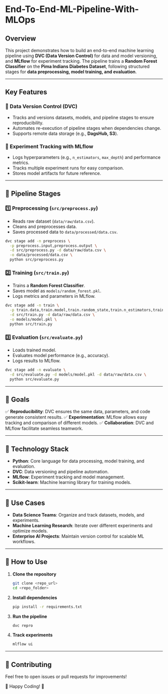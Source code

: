 # End-To-End-ML-Pipeline-With-MLOps

## Overview
This project demonstrates how to build an end-to-end machine learning pipeline using **DVC (Data Version Control)** for data and model versioning, and **MLflow** for experiment tracking. The pipeline trains a **Random Forest Classifier** on the **Pima Indians Diabetes Dataset**, following structured stages for **data preprocessing, model training, and evaluation**.

---

## Key Features
### 🔹 Data Version Control (DVC)
- Tracks and versions datasets, models, and pipeline stages to ensure reproducibility.
- Automates re-execution of pipeline stages when dependencies change.
- Supports remote data storage (e.g., **DagsHub, S3**).

### 🔹 Experiment Tracking with MLflow
- Logs hyperparameters (e.g., `n_estimators`, `max_depth`) and performance metrics.
- Tracks multiple experiment runs for easy comparison.
- Stores model artifacts for future reference.

---

## 🚀 Pipeline Stages
### 1️⃣ **Preprocessing** (`src/preprocess.py`)
- Reads raw dataset (`data/raw/data.csv`).
- Cleans and preprocesses data.
- Saves processed data to `data/processed/data.csv`.

```sh
dvc stage add -n preprocess \
  -p preprocess.input,preprocess.output \
  -d src/preprocess.py -d data/raw/data.csv \
  -o data/processed/data.csv \
  python src/preprocess.py
```

### 2️⃣ **Training** (`src/train.py`)
- Trains a **Random Forest Classifier**.
- Saves model as `models/random_forest.pkl`.
- Logs metrics and parameters in MLflow.

```sh
dvc stage add -n train \
  -p train.data,train.model,train.random_state,train.n_estimators,train.max_depth \
  -d src/train.py -d data/raw/data.csv \
  -o models/model.pkl \
  python src/train.py
```

### 3️⃣ **Evaluation** (`src/evaluate.py`)
- Loads trained model.
- Evaluates model performance (e.g., accuracy).
- Logs results to MLflow.

```sh
dvc stage add -n evaluate \
  -d src/evaluate.py -d models/model.pkl -d data/raw/data.csv \
  python src/evaluate.py
```

---

## 🎯 Goals
✅ **Reproducibility**: DVC ensures the same data, parameters, and code generate consistent results.
✅ **Experimentation**: MLflow allows easy tracking and comparison of different models.
✅ **Collaboration**: DVC and MLflow facilitate seamless teamwork.

---

## 🔧 Technology Stack
- **Python**: Core language for data processing, model training, and evaluation.
- **DVC**: Data versioning and pipeline automation.
- **MLflow**: Experiment tracking and model management.
- **Scikit-learn**: Machine learning library for training models.

---

## 📌 Use Cases
- **Data Science Teams**: Organize and track datasets, models, and experiments.
- **Machine Learning Research**: Iterate over different experiments and optimize models.
- **Enterprise AI Projects**: Maintain version control for scalable ML workflows.

---

## 📖 How to Use
1. **Clone the repository**
   ```sh
   git clone <repo_url>
   cd <repo_folder>
   ```
2. **Install dependencies**
   ```sh
   pip install -r requirements.txt
   ```
3. **Run the pipeline**
   ```sh
   dvc repro
   ```
4. **Track experiments**
   ```sh
   mlflow ui
   ```

---


## 📢 Contributing
Feel free to open issues or pull requests for improvements!

🚀 Happy Coding! 🎯

